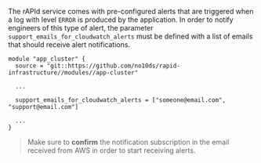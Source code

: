 The rAPId service comes with pre-configured alerts that are triggered when a log with level `ERROR` is produced by the application. In order to notify engineers of this type of alert, the parameter `support_emails_for_cloudwatch_alerts` must be defined with a list of emails that should receive alert notifications.

```
module "app_cluster" {
  source = "git::https://github.com/no10ds/rapid-infrastructure//modules//app-cluster"

  ...

  support_emails_for_cloudwatch_alerts = ["someone@email.com", "support@email.com"]

  ...
}
```

> Make sure to **confirm** the notification subscription in the email received from AWS in order to start receiving alerts.

